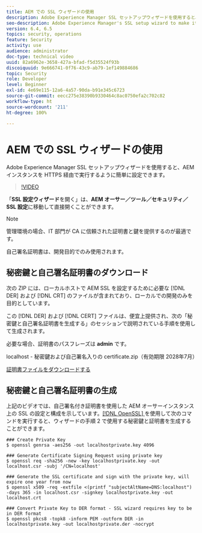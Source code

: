 ```yaml
---
title: AEM での SSL ウィザードの使用
description: Adobe Experience Manager SSL セットアップウィザードを使用すると、AEM インスタンスを HTTPS 経由で実行するように簡単に設定できます。
seo-description: Adobe Experience Manager's SSL setup wizard to make it easier to set up an AEM instance to run over HTTPS.
version: 6.4, 6.5
topics: security, operations
feature: Security
activity: use
audience: administrator
doc-type: technical video
uuid: 82a6962e-3658-427a-bfad-f5d35524f93b
discoiquuid: 9e666741-0f76-43c9-ab79-1ef149884686
topic: Security
role: Developer
level: Beginner
exl-id: 4e69e115-12a6-4a57-90da-b91e345c6723
source-git-commit: eecc275e38390b9330464c8ac0750efa2c702c82
workflow-type: ht
source-wordcount: '211'
ht-degree: 100%

---
```


# AEM での SSL ウィザードの使用

Adobe Experience Manager SSL セットアップウィザードを使用すると、AEM インスタンスを HTTPS 経由で実行するように簡単に設定できます。

>[!VIDEO](https://video.tv.adobe.com/v/17993?quality=12&learn=on)

「__SSL 設定ウィザード__&#x200B;を開く」は、__AEM オーサー／ツール／セキュリティ／SSL 設定__&#x200B;に移動して直接開くことができます。

>[!NOTE]
>
>管理環境の場合、IT 部門が CA に信頼された証明書と鍵を提供するのが最適です。
>
>自己署名証明書は、開発目的でのみ使用されます。

## 秘密鍵と自己署名証明書のダウンロード

次の ZIP には、ローカルホストで AEM SSL を設定するために必要な [!DNL DER] および [!DNL CRT] のファイルが含まれており、ローカルでの開発のみを目的としています。

この [!DNL DER] および [!DNL CERT] ファイルは、便宜上提供され、次の「秘密鍵と自己署名証明書を生成する」のセッションで説明されている手順を使用して生成されます。

必要な場合、証明書のパスフレーズは **admin** です。

localhost - 秘密鍵および自己署名入りの certificate.zip（有効期限 2028年7月）

[証明書ファイルをダウンロードする](assets/use-the-ssl-wizard/certificate.zip)

## 秘密鍵と自己署名証明書の生成

上記のビデオでは、自己署名付き証明書を使用した AEM オーサーインスタンス上の SSL の設定と構成を示しています。[[!DNL OpenSSL] ](https://www.openssl.org/) を使用して次のコマンドを実行すると、ウィザードの手順 2 で使用する秘密鍵と証明書を生成することができます。

```shell
### Create Private Key
$ openssl genrsa -aes256 -out localhostprivate.key 4096

### Generate Certificate Signing Request using private key
$ openssl req -sha256 -new -key localhostprivate.key -out localhost.csr -subj '/CN=localhost'

### Generate the SSL certificate and sign with the private key, will expire one year from now
$ openssl x509 -req -extfile <(printf "subjectAltName=DNS:localhost") -days 365 -in localhost.csr -signkey localhostprivate.key -out localhost.crt

### Convert Private Key to DER format - SSL wizard requires key to be in DER format
$ openssl pkcs8 -topk8 -inform PEM -outform DER -in localhostprivate.key -out localhostprivate.der -nocrypt
```
